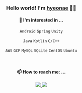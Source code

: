 <div align="center">


### Hello world! I'm [hyeonae](https://raae7742.github.io) :wave::wave:

#### 🌱 I'm interested in ... 


  `Android` `Spring` `Unity` 
  
  `Java` `Kotlin` `C/C++` 
  
  `AWS` `GCP` `MySQL` `SQLite` `CentOS` `Ubuntu`

<br>

#### 📫 How to reach me: ...
  
 <a href="https://discreet-fold-5d5.notion.site/yeonae-8526b4e5db6e40009e51895f41a68640" target="_blank">
    <img src="https://img.shields.io/badge/Portfolio-000000?style=flat-square&logo=Notion&logoColor=white"/>
  </a> <a href="mailto:aeae_1@sookmyung.ac.kr" target="_blank">
    <img src="https://img.shields.io/badge/aeae_1@sookmyung.ac.kr-d14836?style=flat-square&logo=Gmail&logoColor=white"/>
  </a>

</div>
